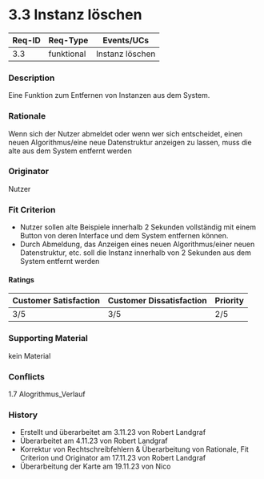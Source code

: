 # 3.3 Instanz löschen

| Req-ID | Req-Type | Events/UCs      |
|--------|----------|-----------------|
| 3.3    |funktional| Instanz löschen | 

### Description
Eine Funktion zum Entfernen von Instanzen aus dem System.

### Rationale
Wenn sich der Nutzer abmeldet oder wenn wer sich entscheidet, einen neuen Algorithmus/eine neue Datenstruktur anzeigen zu lassen, muss die alte aus dem System entfernt werden

### Originator
Nutzer

### Fit Criterion
- Nutzer sollen alte Beispiele innerhalb 2 Sekunden vollständig mit einem Button von deren Interface und dem System entfernen können.
- Durch Abmeldung, das Anzeigen eines neuen Algorithmus/einer neuen Datenstruktur, etc. soll die Instanz innerhalb von 2 Sekunden aus dem System entfernt werden

#### Ratings
| Customer Satisfaction | Customer Dissatisfaction | Priority |
|-----------------------|--------------------------|----------|
| 3/5                   | 3/5                      | 2/5      |

### Supporting Material
kein Material

### Conflicts
1.7 Alogrithmus_Verlauf

### History
- Erstellt und überarbeitet am 3.11.23 von Robert Landgraf
- Überarbeitet am 4.11.23 von Robert Landgraf
- Korrektur von Rechtschreibfehlern & Überarbeitung von Rationale, Fit Criterion und Originator am 17.11.23 von Robert Landgraf
- Überarbeitung der Karte am 19.11.23 von Nico
